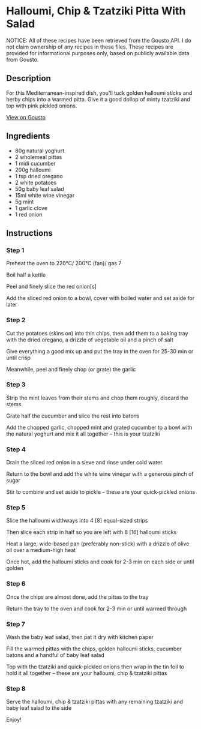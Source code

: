 # Halloumi, Chip & Tzatziki Pitta With Salad

NOTICE: All of these recipes have been retrieved from the Gousto API. I do not claim ownership of any recipes in these files. These recipes are provided for informational purposes only, based on publicly available data from Gousto.

## Description

For this Mediterranean-inspired dish, you'll tuck golden halloumi sticks and herby chips into a warmed pitta. Give it a good dollop of minty tzatziki and top with pink pickled onions. 

[View on Gousto](https://www.gousto.co.uk/recipes/cookbook/halloumi-chips-tzatziki-naan-wrap)

## Ingredients

- 80g natural yoghurt
- 2 wholemeal pittas
- 1 midi cucumber
- 200g halloumi
- 1 tsp dried oregano
- 2 white potatoes
- 50g baby leaf salad
- 15ml white wine vinegar 
- 5g mint
- 1 garlic clove
- 1 red onion

## Instructions


### Step 1

Preheat the oven to 220°C/ 200°C (fan)/ gas 7

Boil half a kettle

Peel and finely slice the red onion<span class="text-danger">[s]</span>

Add the sliced red onion to a bowl, cover with boiled water and set aside for later


### Step 2

Cut the potatoes (skins on) into thin chips, then add them to a baking tray with the dried oregano, a drizzle of vegetable oil and a pinch of salt

Give everything a good mix up and put the tray in the oven for 25-30 min or until crisp

Meanwhile, peel and finely chop (or grate) the garlic


### Step 3

Strip the mint leaves from their stems and chop them roughly, discard the stems

Grate half the cucumber and slice the rest into batons

Add the chopped garlic, chopped mint and grated cucumber to a bowl with the natural yoghurt and mix it all together – this is your tzatziki


### Step 4

Drain the sliced red onion in a sieve and rinse under cold water

Return to the bowl and add the white wine vinegar with a generous pinch of sugar

Stir to combine and set aside to pickle – these are your quick-pickled onions


### Step 5

Slice the halloumi widthways into 4 <span class="text-danger">[8]</span> equal-sized strips

Then slice each strip in half so you are left with 8 <span class="text-danger">[16] </span>halloumi sticks

Heat a large, wide-based pan (preferably non-stick) with a drizzle of olive oil over a medium-high heat

Once hot, add the halloumi sticks and cook for 2-3 min on each side or until golden


### Step 6

Once the chips are almost done, add the pittas to the tray

Return the tray to the oven and cook for 2-3 min or until warmed through


### Step 7

Wash the baby leaf salad, then pat it dry with kitchen paper

Fill the warmed pittas with the chips, golden halloumi sticks, cucumber batons and a handful of baby leaf salad

Top with the tzatziki and quick-pickled onions then wrap in the tin foil to hold it all together – these are your halloumi, chip & tzatziki pittas

### Step 8

Serve the halloumi, chip & tzatziki pittas with any remaining tzatziki and baby leaf salad to the side

Enjoy!

